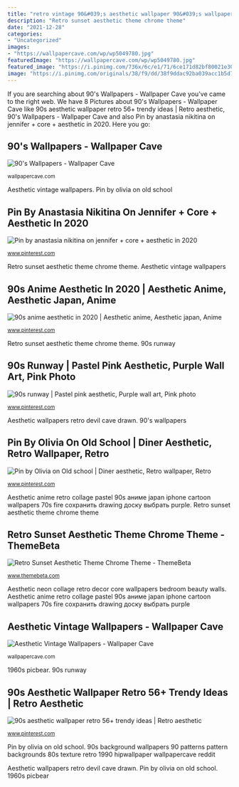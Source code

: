 ```yaml
---
title: "retro vintage 90&#039;s aesthetic wallpaper 90&#039;s wallpapers"
description: "Retro sunset aesthetic theme chrome theme"
date: "2021-12-28"
categories:
- "Uncategorized"
images:
- "https://wallpapercave.com/wp/wp5049780.jpg"
featuredImage: "https://wallpapercave.com/wp/wp5049780.jpg"
featured_image: "https://i.pinimg.com/736x/6c/e1/71/6ce171d82bf80021e301164a43a44d29.jpg"
image: "https://i.pinimg.com/originals/38/f9/dd/38f9ddac92ba039acc1b5d731f8af9b4.jpg"
---
```


If you are searching about 90&#039;s Wallpapers - Wallpaper Cave you've came to the right web. We have 8 Pictures about 90&#039;s Wallpapers - Wallpaper Cave like 90s aesthetic wallpaper retro 56+ trendy ideas | Retro aesthetic, 90&#039;s Wallpapers - Wallpaper Cave and also Pin by anastasia nikitina on jennifer + core + aesthetic in 2020. Here you go:

## 90&#039;s Wallpapers - Wallpaper Cave

![90&#039;s Wallpapers - Wallpaper Cave](https://wallpapercave.com/wp/wp1878718.jpg "Aesthetic vintage wallpapers")

<small>wallpapercave.com</small>

Aesthetic vintage wallpapers. Pin by olivia on old school

## Pin By Anastasia Nikitina On Jennifer + Core + Aesthetic In 2020

![Pin by anastasia nikitina on jennifer + core + aesthetic in 2020](https://i.pinimg.com/736x/51/67/dd/5167dd3c8891fbdc0556ed200723ebce.jpg "90s anime aesthetic in 2020")

<small>www.pinterest.com</small>

Retro sunset aesthetic theme chrome theme. Aesthetic vintage wallpapers

## 90s Anime Aesthetic In 2020 | Aesthetic Anime, Aesthetic Japan, Anime

![90s anime aesthetic in 2020 | Aesthetic anime, Aesthetic japan, Anime](https://i.pinimg.com/736x/6c/e1/71/6ce171d82bf80021e301164a43a44d29.jpg "90&#039;s wallpapers")

<small>www.pinterest.com</small>

Retro sunset aesthetic theme chrome theme. 90s runway

## 90s Runway | Pastel Pink Aesthetic, Purple Wall Art, Pink Photo

![90s runway | Pastel pink aesthetic, Purple wall art, Pink photo](https://i.pinimg.com/originals/80/15/18/801518ad773f505bafdc4b8974acdb41.jpg "90s anime aesthetic in 2020")

<small>www.pinterest.com</small>

Aesthetic wallpapers retro devil cave drawn. 90&#039;s wallpapers

## Pin By Olivia On Old School | Diner Aesthetic, Retro Wallpaper, Retro

![Pin by Olivia on Old school | Diner aesthetic, Retro wallpaper, Retro](https://i.pinimg.com/originals/b5/e8/99/b5e899da023c5a0b4ad1afddc02a9d92.jpg "90s anime aesthetic in 2020")

<small>www.pinterest.com</small>

Aesthetic anime retro collage pastel 90s аниме japan iphone cartoon wallpapers 70s fire сохранить drawing доску выбрать purple. Retro sunset aesthetic theme chrome theme

## Retro Sunset Aesthetic Theme Chrome Theme - ThemeBeta

![Retro Sunset Aesthetic Theme Chrome Theme - ThemeBeta](https://www.themebeta.com/media/cache/728/files/chrome/images/201906/10/1ac2406c9827bebdb42b85b91a3d5f87.png "Aesthetic neon collage retro decor core wallpapers bedroom beauty walls")

<small>www.themebeta.com</small>

Aesthetic neon collage retro decor core wallpapers bedroom beauty walls. Aesthetic anime retro collage pastel 90s аниме japan iphone cartoon wallpapers 70s fire сохранить drawing доску выбрать purple

## Aesthetic Vintage Wallpapers - Wallpaper Cave

![Aesthetic Vintage Wallpapers - Wallpaper Cave](https://wallpapercave.com/wp/wp5049780.jpg "Aesthetic neon collage retro decor core wallpapers bedroom beauty walls")

<small>wallpapercave.com</small>

1960s picbear. 90s runway

## 90s Aesthetic Wallpaper Retro 56+ Trendy Ideas | Retro Aesthetic

![90s aesthetic wallpaper retro 56+ trendy ideas | Retro aesthetic](https://i.pinimg.com/originals/38/f9/dd/38f9ddac92ba039acc1b5d731f8af9b4.jpg "90s anime aesthetic in 2020")

<small>www.pinterest.com</small>

Pin by olivia on old school. 90s background wallpapers 90 patterns pattern backgrounds 80s texture retro 1990 hipwallpaper wallpapercave reddit

Aesthetic wallpapers retro devil cave drawn. Pin by olivia on old school. 1960s picbear

